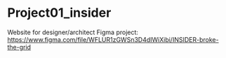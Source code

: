 # Project01_insider
Website for designer/architect 
Figma project: https://www.figma.com/file/WFLUR1zGWSn3D4dIWiXibi/INSIDER-broke-the-grid
